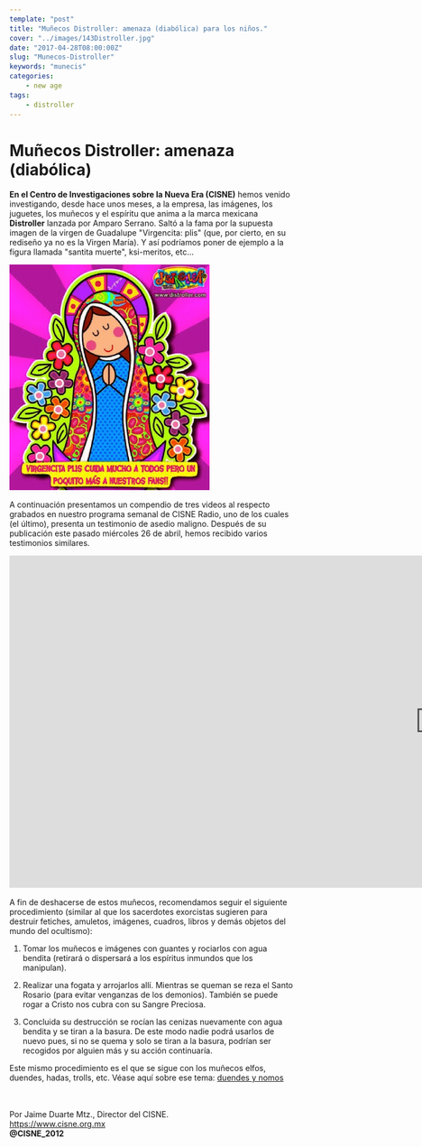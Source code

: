 ```yaml
---
template: "post"
title: "Muñecos Distroller: amenaza (diabólica) para los niños."
cover: "../images/143Distroller.jpg"
date: "2017-04-28T08:00:00Z"
slug: "Munecos-Distroller"
keywords: "munecis"
categories: 
    - new age
tags:
    - distroller
---
```


# Muñecos Distroller: amenaza (diabólica)
**En el Centro de Investigaciones sobre la Nueva Era (CISNE)** hemos venido investigando, desde hace unos meses, a la empresa, las imágenes, los juguetes, los muñecos y el espíritu que anima a la marca mexicana **Distroller** lanzada por Amparo Serrano. Saltó a la fama por la supuesta imagen de la virgen de Guadalupe "Virgencita: plis" (que, por cierto, en su rediseño ya no es la Virgen María). Y así podríamos poner de ejemplo a la figura llamada "santita muerte", ksi-meritos, etc...

![Dios](../images/143Distroller.jpg)


A continuación presentamos un compendio de tres videos al respecto grabados en nuestro programa semanal de CISNE Radio, uno de los cuales (el último), presenta un testimonio de asedio maligno. Después de su publicación este pasado miércoles 26 de abril, hemos recibido varios testimonios similares.

<iframe width="1520" height="589" src="https://www.youtube.com/embed/HFUHx2BJeC4" title="YouTube video player" frameborder="0" allow="accelerometer; autoplay; clipboard-write; encrypted-media; gyroscope; picture-in-picture" allowfullscreen></iframe>


A fin de deshacerse de estos muñecos, recomendamos seguir el siguiente procedimiento (similar al que los sacerdotes exorcistas sugieren para destruir fetiches, amuletos, imágenes, cuadros, libros y demás objetos del mundo del ocultismo):

1. Tomar los muñecos e imágenes con guantes y rociarlos con agua bendita (retirará o dispersará a los espíritus inmundos que los manipulan).

2. Realizar una fogata y arrojarlos allí. Mientras se queman se reza el Santo Rosario (para evitar venganzas de los demonios). También se puede rogar a Cristo nos cubra con su Sangre Preciosa.

3. Concluida su destrucción se rocían las cenizas nuevamente con agua bendita y se tiran a la basura. De este modo nadie podrá usarlos de nuevo pues, si no se quema y solo se tiran a la basura, podrían ser recogidos por alguien más y su acción continuaría.

Este mismo procedimiento es el que se sigue con los muñecos elfos, duendes, hadas, trolls, etc. Véase aquí sobre ese tema: [duendes y nomos](/elfos-duendes-hadas)

<br/><br/>
Por Jaime Duarte Mtz., Director del CISNE.  
<https://www.cisne.org.mx>  
**@CISNE_2012**

